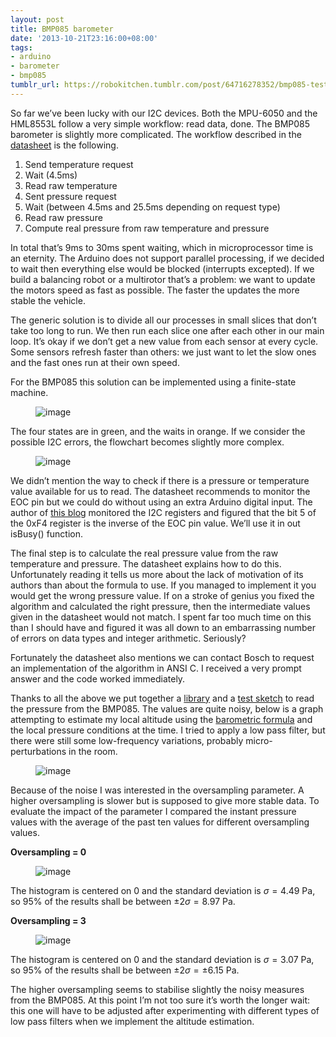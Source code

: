 ```yaml
---
layout: post
title: BMP085 barometer
date: '2013-10-21T23:16:00+08:00'
tags:
- arduino
- barometer
- bmp085
tumblr_url: https://robokitchen.tumblr.com/post/64716278352/bmp085-test
---
```

So far we’ve been lucky with our I2C devices. Both the MPU-6050 and the HML8553L follow a very simple workflow: read data, done. The BMP085 barometer is slightly more complicated. The workflow described in the [datasheet](http://dlnmh9ip6v2uc.cloudfront.net/datasheets/Sensors/Pressure/BST-BMP085-DS000-06.pdf) is the following.

1. Send temperature request
2. Wait (4.5ms)
3. Read raw temperature
4. Sent pressure request
5. Wait (between 4.5ms and 25.5ms depending on request type)
6. Read raw pressure
7. Compute real pressure from raw temperature and pressure

In total that’s 9ms to 30ms spent waiting, which in microprocessor time is an eternity. The Arduino does not support parallel processing, if we decided to wait then everything else would be blocked (interrupts excepted). If we build a balancing robot or a multirotor that’s a problem: we want to update the motors speed as fast as possible. The faster the updates the more stable the vehicle.

The generic solution is to divide all our processes in small slices that don’t take too long to run. We then run each slice one after each other in our main loop. It’s okay if we don’t get a new value from each sensor at every cycle. Some sensors refresh faster than others: we just want to let the slow ones and the fast ones run at their own speed.

For the BMP085 this solution can be implemented using a finite-state machine.

<figure class="tmblr-full" data-orig-height="487" data-orig-width="500"><img alt="image" src="https://64.media.tumblr.com/d1f859fdf03f3e1d5475b3908476652a/bac1965c7aefe56c-aa/s540x810/eb3ab81f9395db6a8c0b6bb083687c492c492398.jpg" data-orig-height="487" data-orig-width="500"></figure>

The four states are in green, and the waits in orange. If we consider the possible I2C errors, the flowchart becomes slightly more complex.

<figure class="tmblr-full" data-orig-height="550" data-orig-width="500"><img alt="image" src="https://64.media.tumblr.com/af9297ff84cb36026eded5140a0e21b0/bac1965c7aefe56c-d1/s540x810/ef3791c0c06d60e4ad4980adf4d4c75866ed4523.jpg" data-orig-height="550" data-orig-width="500"></figure>

We didn’t mention the way to check if there is a pressure or temperature value available for us to read. The datasheet recommends to monitor the EOC pin but we could do without using an extra Arduino digital input. The author of [this blog](http://hwswbits.blogspot.co.uk/2012/09/eoc-bit-in-bosch-bmp085-i2c-registers.html) monitored the I2C registers and figured that the bit 5 of the 0xF4 register is the inverse of the EOC pin value. We’ll use it in out isBusy() function.

The final step is to calculate the real pressure value from the raw temperature and pressure. The datasheet explains how to do this. Unfortunately reading it tells us more about the lack of motivation of its authors than about the formula to use. If you managed to implement it you would get the wrong pressure value. If on a stroke of genius you fixed the algorithm and calculated the right pressure, then the intermediate values given in the datasheet would not match. I spent far too much time on this than I should have and figured it was all down to an embarrassing number of errors on data types and integer arithmetic. Seriously?

Fortunately the datasheet also mentions we can contact Bosch to request an implementation of the algorithm in ANSI C. I received a very prompt answer and the code worked immediately.

Thanks to all the above we put together a [library](https://github.com/marcv81/robokitchen/tree/7948709a31a344f0dd60acde3b28fab6c964334d/libraries/BMP085) and a [test sketch](https://github.com/marcv81/robokitchen/blob/7948709a31a344f0dd60acde3b28fab6c964334d/sketches/BMP085Test/BMP085Test.ino) to read the pressure from the BMP085. The values are quite noisy, below is a graph attempting to estimate my local altitude using the [barometric formula](http://en.wikipedia.org/wiki/Barometric_formula) and the local pressure conditions at the time. I tried to apply a low pass filter, but there were still some low-frequency variations, probably micro-perturbations in the room.

<figure class="tmblr-full" data-orig-height="292" data-orig-width="500"><img alt="image" src="https://64.media.tumblr.com/b76d11f09a9902a9bdf0002bdfe71530/bac1965c7aefe56c-b6/s540x810/ac0942a52ffda5903c8f2fda253948651924521f.jpg" data-orig-height="292" data-orig-width="500"></figure>

Because of the noise I was interested in the oversampling parameter. A higher oversampling is slower but is supposed to give more stable data. To evaluate the impact of the parameter I compared the instant pressure values with the average of the past ten values for different oversampling values.

**Oversampling = 0**

<figure class="tmblr-full" data-orig-height="403" data-orig-width="500"><img alt="image" src="https://64.media.tumblr.com/65751d9468ee0310bb248318f17bcd64/bac1965c7aefe56c-45/s540x810/eb4f765bfc9ff573e7d9e0d3a1fd6f6c0e892d8b.jpg" data-orig-height="403" data-orig-width="500"></figure>

The histogram is centered on 0 and the standard deviation is $\sigma = 4.49$ Pa, so 95% of the results shall be between $\pm 2 \sigma = 8.97$ Pa.

**Oversampling = 3**

<figure class="tmblr-full" data-orig-height="347" data-orig-width="452"><img alt="image" src="https://64.media.tumblr.com/c290fb87ac6a65c80342db5161d33def/bac1965c7aefe56c-e2/s540x810/2dd86785673b93ae2bd12b609f8d02aa87047d90.jpg" data-orig-height="347" data-orig-width="452"></figure>

The histogram is centered on 0 and the standard deviation is $\sigma = 3.07$ Pa, so 95% of the results shall be between $\pm 2 \sigma = \pm 6.15$ Pa.

The higher oversampling seems to stabilise slightly the noisy measures from the BMP085. At this point I’m not too sure it’s worth the longer wait: this one will have to be adjusted after experimenting with different types of low pass filters when we implement the altitude estimation.

